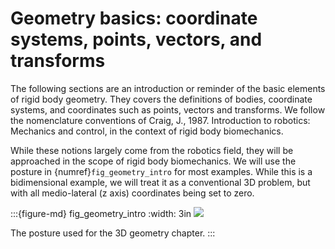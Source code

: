 # Geometry basics: coordinate systems, points, vectors, and transforms

The following sections are an introduction or reminder of the basic elements of rigid body geometry. They covers the definitions of bodies, coordinate systems, and coordinates such as points, vectors and transforms. We follow the nomenclature conventions of Craig, J., 1987. Introduction to robotics: Mechanics and control, in the context of rigid body biomechanics. 

While these notions largely come from the robotics field, they will be approached in the scope of rigid body biomechanics. We will use the posture in {numref}`fig_geometry_intro` for most examples. While this is a bidimensional example, we will treat it as a conventional 3D problem, but with all medio-lateral (z axis) coordinates being set to zero.


:::{figure-md} fig_geometry_intro
:width: 3in
![](_static/images/geometry_intro.png)

The posture used for the 3D geometry chapter.
:::
